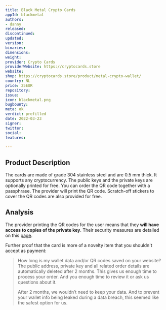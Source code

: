 ```yaml
---
title: Black Metal Crypto Cards
appId: blackmetal
authors:
- danny
released: 
discontinued: 
updated: 
version: 
binaries: 
dimensions: 
weight: 
provider: Crypto Cards
providerWebsite: https://cryptocards.store
website: 
shop: https://cryptocards.store/product/metal-crypto-wallet/
country: NL
price: 25EUR
repository: 
issue: 
icon: blackmetal.png
bugbounty: 
meta: ok
verdict: prefilled
date: 2022-03-23
signer: 
twitter: 
social: 
features: 

---
```


## Product Description 

The cards are made of grade 304 stainless steel and are 0.5 mm thick. It supports any cryptocurrency. The public keys and the private keys are optionally printed for free. You can order the QR code together with a passphrase. The provider will print the QR code. Scratch-off stickers to cover the QR codes are also provided for free. 

## Analysis 

The provider printing the QR codes for the user means that they **will have access to copies of the private key**. Their security measures are detailed on this [page](https://cryptocards.store/security-details/).

Further proof that the card is more of a novelty item that you shouldn't accept as payment:

> How long is my wallet data and/or QR codes saved on your website?
> The public address, private key and all related order details are automatically deleted after 2 months. This gives us enough time to process your order. And you enough time to review it or ask us questions about it.
>
> After 2 months, we wouldn’t need to keep your data. And to prevent your wallet info being leaked during a data breach, this seemed like the safest option for us.
